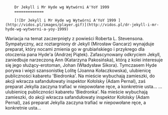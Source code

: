 
        Dr Jekyll i Mr Hyde wg Wytwórni A'YoY 1999 
        =============
        
        [![Dr Jekyll i Mr Hyde wg Wytwórni A'YoY 1999 ](http://vidos.pl/images/player.gif)](http://vidos.pl/dr-jekyll-i-mr-hyde-wg-wytworni-a-yoy-1999)
        
        
 Wariacja na temat zaczerpnięty z powieści Roberta L. Stevensona. Sympatyczny, acz roztargniony dr Jekyll (Mirosław Gancarz) wynajduje preparat, który nocami zmienia go w grubiańskiego i przykrego dla otoczenia pana Hyde'a (Andrzej Piątek). Zafascynowany odkryciem Jekyll, zaniedbuje narzeczoną Ann (Katarzyna Pakosińska), którą z kolei interesuje się jego służący-erotoman, Johan (Władysław Sikora). Tymczasem Hyde porywa i więzi szansonistkę Lolitę (Joanna Kołaczkowska), ulubienicę publiczności kabaretu 'Biedronka'. Na mieście wybuchają zamieszki, do akcji wkracza safandułowaty inspektor Kołolsky (Adam Pernal), zaś preparat Jekylla zaczyna trafiać w niepowołane ręce, a konkretnie usta...  ... ulubienicę publiczności kabaretu 'Biedronka'. Na mieście wybuchają zamieszki, do akcji wkracza safandułowaty inspektor Kołolsky (Adam Pernal), zaś preparat Jekylla zaczyna trafiać w niepowołane ręce, a konkretnie usta...
    